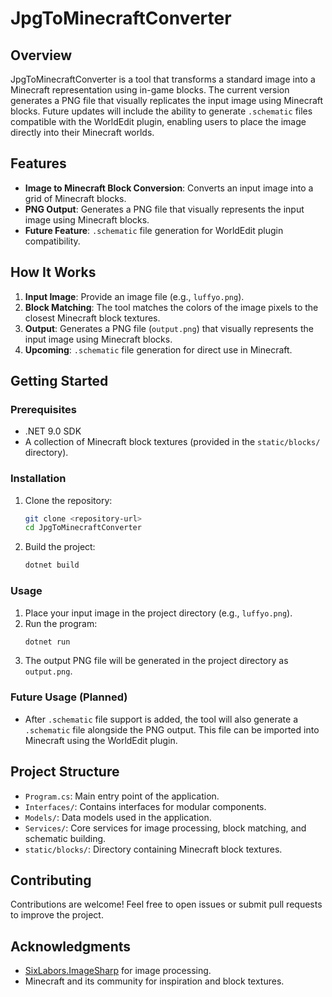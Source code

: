 # JpgToMinecraftConverter

## Overview
JpgToMinecraftConverter is a tool that transforms a standard image into a Minecraft representation using in-game blocks. The current version generates a PNG file that visually replicates the input image using Minecraft blocks. Future updates will include the ability to generate `.schematic` files compatible with the WorldEdit plugin, enabling users to place the image directly into their Minecraft worlds.

## Features
- **Image to Minecraft Block Conversion**: Converts an input image into a grid of Minecraft blocks.
- **PNG Output**: Generates a PNG file that visually represents the input image using Minecraft blocks.
- **Future Feature**: `.schematic` file generation for WorldEdit plugin compatibility.

## How It Works
1. **Input Image**: Provide an image file (e.g., `luffyo.png`).
2. **Block Matching**: The tool matches the colors of the image pixels to the closest Minecraft block textures.
3. **Output**: Generates a PNG file (`output.png`) that visually represents the input image using Minecraft blocks.
4. **Upcoming**: `.schematic` file generation for direct use in Minecraft.

## Getting Started

### Prerequisites
- .NET 9.0 SDK
- A collection of Minecraft block textures (provided in the `static/blocks/` directory).

### Installation
1. Clone the repository:
   ```bash
   git clone <repository-url>
   cd JpgToMinecraftConverter
   ```
2. Build the project:
   ```bash
   dotnet build
   ```

### Usage
1. Place your input image in the project directory (e.g., `luffyo.png`).
2. Run the program:
   ```bash
   dotnet run
   ```
3. The output PNG file will be generated in the project directory as `output.png`.

### Future Usage (Planned)
- After `.schematic` file support is added, the tool will also generate a `.schematic` file alongside the PNG output. This file can be imported into Minecraft using the WorldEdit plugin.

## Project Structure
- `Program.cs`: Main entry point of the application.
- `Interfaces/`: Contains interfaces for modular components.
- `Models/`: Data models used in the application.
- `Services/`: Core services for image processing, block matching, and schematic building.
- `static/blocks/`: Directory containing Minecraft block textures.

## Contributing
Contributions are welcome! Feel free to open issues or submit pull requests to improve the project.

## Acknowledgments
- [SixLabors.ImageSharp](https://github.com/SixLabors/ImageSharp) for image processing.
- Minecraft and its community for inspiration and block textures.
